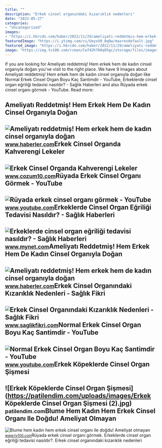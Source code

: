 ```yaml
---
title: ""
description: "Erkek cinsel organındaki kızarıklık nedenleri"
date: "2023-05-27"
categories:
- "Uncategorized"
images:
- "https://i.hbrcdn.com/haber/2022/11/29/ameliyati-reddetmis-hem-erkek-hem-de-kadin-15459977_555_amp.jpg"
featuredImage: "https://i.ytimg.com/vi/UeyxV0_0qOw/maxresdefault.jpg"
featured_image: "https://i.hbrcdn.com/haber/2022/11/29/ameliyati-reddetmis-hem-erkek-hem-de-kadin-15459977_3787_m.jpg"
image: "https://img.tv100.com/rcman/Cw742h760q95gc/storage/files/images/2022/11/29/4002-NjQT.jpg"
---
```


If you are looking for Ameliyatı reddetmiş! Hem erkek hem de kadın cinsel organıyla doğan you've visit to the right place. We have 9 Images about Ameliyatı reddetmiş! Hem erkek hem de kadın cinsel organıyla doğan like Normal Erkek Cinsel Organ Boyu Kaç Santimdir - YouTube, Erkeklerde cinsel organ eğriliği tedavisi nasıldır? - Sağlık Haberleri and also Rüyada erkek cinsel organı görmek - YouTube. Read more:

Ameliyatı Reddetmiş! Hem Erkek Hem De Kadın Cinsel Organıyla Doğan
------------------------------------------------------------------

 ![Ameliyatı reddetmiş! Hem erkek hem de kadın cinsel organıyla doğan](https://i.hbrcdn.com/haber/2022/11/29/ameliyati-reddetmis-hem-erkek-hem-de-kadin-15459977_3787_m.jpg) <small>www.haberler.com</small>Erkek Cinsel Organda Kahverengi Lekeler
---------------------------------------

 ![Erkek Cinsel Organda Kahverengi Lekeler](https://www.cozum10.com/wp-content/uploads/2022/11/erkek-cinsel-organda-kahverengi-lekeler-2048x1152.jpg) <small>www.cozum10.com</small>Rüyada Erkek Cinsel Organı Görmek - YouTube
-------------------------------------------

 ![Rüyada erkek cinsel organı görmek - YouTube](https://i.ytimg.com/vi/UeyxV0_0qOw/maxresdefault.jpg) <small>www.youtube.com</small>Erkeklerde Cinsel Organ Eğriliği Tedavisi Nasıldır? - Sağlık Haberleri
----------------------------------------------------------------------

 ![Erkeklerde cinsel organ eğriliği tedavisi nasıldır? - Sağlık Haberleri](https://imgrosetta.mynet.com.tr/file/1493729/700x400.jpg) <small>www.mynet.com</small>Ameliyatı Reddetmiş! Hem Erkek Hem De Kadın Cinsel Organıyla Doğan
------------------------------------------------------------------

 ![Ameliyatı reddetmiş! Hem erkek hem de kadın cinsel organıyla doğan](https://i.hbrcdn.com/haber/2022/11/29/ameliyati-reddetmis-hem-erkek-hem-de-kadin-15459977_555_amp.jpg) <small>www.haberler.com</small>Erkek Cinsel Organındaki Kızarıklık Nedenleri - Sağlık Fikri
------------------------------------------------------------

 ![Erkek Cinsel Organındaki Kızarıklık Nedenleri - Sağlık Fikri](https://www.saglikfikri.com/wp-content/uploads/2021/10/erkek-cinsel-organinda-kizariklik-nedenleri.jpeg) <small>www.saglikfikri.com</small>Normal Erkek Cinsel Organ Boyu Kaç Santimdir - YouTube
------------------------------------------------------

 ![Normal Erkek Cinsel Organ Boyu Kaç Santimdir - YouTube](https://i.ytimg.com/vi/kXkhQyTBWR4/maxresdefault.jpg) <small>www.youtube.com</small>Erkek Köpeklerde Cinsel Organ Şişmesi
-------------------------------------

 ![Erkek Köpeklerde Cinsel Organ Şişmesi](https://patilendim.com/uploads/images/Erkek Köpeklerde Cinsel Organ Şişmesi (2).jpg) <small>patilendim.com</small>Blume Hem Kadın Hem Erkek Cinsel Organı Ile Doğdu! Ameliyat Olmayan
-------------------------------------------------------------------

 ![Blume hem kadın hem erkek cinsel organı ile doğdu! Ameliyat olmayan](https://img.tv100.com/rcman/Cw742h760q95gc/storage/files/images/2022/11/29/4002-NjQT.jpg) <small>www.tv100.com</small>Rüyada erkek cinsel organı görmek. Erkeklerde cinsel organ eğriliği tedavisi nasıldır?. Erkek cinsel organındaki kızarıklık nedenleri
